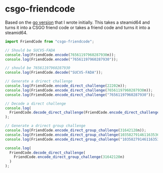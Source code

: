 # csgo-friendcode

Based on the [go version](https://github.com/emily33901/go-csfriendcode) that I wrote initially. This takes a steamid64 and turns it into a CSGO friend code or takes a friend code and turns it into a steamid64.

```ts
import FriendCode from "csgo-friendcode";

// Should be SUCVS-FADA
console.log(FriendCode.encode(76561197960287930n));
console.log(FriendCode.encode("76561197960287930"));

// should be 76561197960287930
console.log(FriendCode.decode("SUCVS-FADA"));

// Generate a drirect challenge
console.log(FriendCode.encode_direct_challenge(22202n));
console.log(FriendCode.encode_direct_challenge(76561197960287930n));
console.log(FriendCode.encode_direct_challenge("76561197960287930"));

// Decode a direct challenge
console.log(
  FriendCode.decode_direct_challenge(FriendCode.encode_direct_challenge(22202n))
);

// Generate a drirect group challenge
console.log(FriendCode.encode_direct_group_challenge(31642128n));
console.log(FriendCode.encode_direct_group_challenge(103582791461163536n));
console.log(FriendCode.encode_direct_group_challenge("103582791461163536"));

console.log(
  FriendCode.decode_direct_challenge(
    FriendCode.encode_direct_group_challenge(31642128n)
  )
);
```
